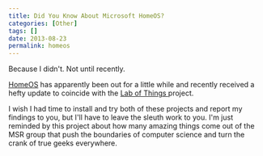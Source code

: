```yaml
---
title: Did You Know About Microsoft HomeOS?
categories: [Other]
tags: []
date: 2013-08-23
permalink: homeos
---
```


Because I didn&#39;t. Not until recently.
<!-- xmore -->

[HomeOS](http://research.microsoft.com/en-us/projects/homeos/) has apparently been out for a little while and recently received a hefty update to coincide with the [Lab of Things ](http://www.lab-of-things.com/)project.

I wish I had time to install and try both of these projects and report my findings to you, but I&#39;ll have to leave the sleuth work to you. I&#39;m just reminded by this project about how many amazing things come out of the MSR group that push the boundaries of computer science and turn the crank of true geeks everywhere.

 